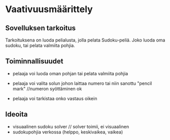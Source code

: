 # Vaativuusmäärittely

## Sovelluksen tarkoitus

Tarkoituksena on luoda pelialusta, jolla pelata Sudoku-peliä. Joko luoda oma sudoku, tai pelata valmiita pohjia. 

## Toiminnallisuudet

- pelaaja voi luoda oman pohjan tai pelata valmiita pohjia

- pelaaja voi valita solun johon laittaa numero tai niin sanottu "pencil mark" //numeron syöttäminen ok

- pelaaja voi tarkistaa onko vastaus oikein

## Ideoita

- visuaalinen sudoku solver // solver toimii, ei visuaalinen
- sudokupohjia verkossa (helppo, keskivaikea, vaikea)
